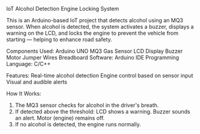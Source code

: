 IoT Alcohol Detection Engine Locking System

This is an Arduino-based IoT project that detects alcohol using an MQ3 sensor. When alcohol is detected, the system activates a buzzer, displays a warning on the LCD, and locks the engine to prevent the vehicle from starting — helping to enhance road safety.

Components Used:
Arduino UNO
MQ3 Gas Sensor
LCD Display
Buzzer
Motor
Jumper Wires
Breadboard
Software:
Arduino IDE
Programming Language: C/C++

Features:
Real-time alcohol detection
Engine control based on sensor input
Visual and audible alerts

How It Works:
1. The MQ3 sensor checks for alcohol in the driver's breath.
2. If detected above the threshold:
LCD shows a warning.
Buzzer sounds an alert.
Motor (engine) remains off.
3. If no alcohol is detected, the engine runs normally.

